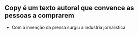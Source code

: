 ## Copy é um texto autoral que convence as pessoas a comprarem 
- Com a invenção da prensa surgiu a industria jornalistica 